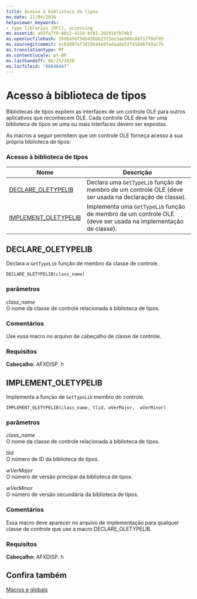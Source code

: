 ```yaml
---
title: Acesso à biblioteca de tipos
ms.date: 11/04/2016
helpviewer_keywords:
- type libraries [MFC], accessing
ms.assetid: a03fa7f0-86c2-4119-bf81-202916fb74b3
ms.openlocfilehash: 55d6a56f566416bb25f3ee3ae508c86f17f0df99
ms.sourcegitcommit: ec6dd97ef3d10b44e0fedaa8e53f41696f49ac7b
ms.translationtype: MT
ms.contentlocale: pt-BR
ms.lasthandoff: 08/25/2020
ms.locfileid: "88840447"
---
```

# <a name="type-library-access"></a>Acesso à biblioteca de tipos

Bibliotecas de tipos expõem as interfaces de um controle OLE para outros aplicativos que reconhecem OLE. Cada controle OLE deve ter uma biblioteca de tipos se uma ou mais interfaces devem ser expostas.

As macros a seguir permitem que um controle OLE forneça acesso à sua própria biblioteca de tipos:

### <a name="type-library-access"></a>Acesso à biblioteca de tipos

|Nome|Descrição|
|-|-|
|[DECLARE_OLETYPELIB](#declare_oletypelib)|Declara uma `GetTypeLib` função de membro de um controle OLE (deve ser usada na declaração de classe).|
|[IMPLEMENT_OLETYPELIB](#implement_oletypelib)|Implementa uma `GetTypeLib` função de membro de um controle OLE (deve ser usada na implementação de classe).|

## <a name="declare_oletypelib"></a><a name="declare_oletypelib"></a> DECLARE_OLETYPELIB

Declara a `GetTypeLib` função de membro da classe de controle.

```
DECLARE_OLETYPELIB(class_name)
```

### <a name="parameters"></a>parâmetros

*class_name*<br/>
O nome da classe de controle relacionada à biblioteca de tipos.

### <a name="remarks"></a>Comentários

Use essa macro no arquivo de cabeçalho de classe de controle.

### <a name="requirements"></a>Requisitos

**Cabeçalho:** AFXDISP. h

## <a name="implement_oletypelib"></a><a name="implement_oletypelib"></a> IMPLEMENT_OLETYPELIB

Implementa a função de `GetTypeLib` membro do controle.

```
IMPLEMENT_OLETYPELIB(class_name, tlid, wVerMajor,  wVerMinor)
```

### <a name="parameters"></a>parâmetros

*class_name*<br/>
O nome da classe de controle relacionada à biblioteca de tipos.

*tlid*<br/>
O número de ID da biblioteca de tipos.

*wVerMajor*<br/>
O número de versão principal da biblioteca de tipos.

*wVerMinor*<br/>
O número de versão secundária da biblioteca de tipos.

### <a name="remarks"></a>Comentários

Essa macro deve aparecer no arquivo de implementação para qualquer classe de controle que use a macro DECLARE_OLETYPELIB.

### <a name="requirements"></a>Requisitos

**Cabeçalho:** AFXDISP. h

## <a name="see-also"></a>Confira também

[Macros e globais](../../mfc/reference/mfc-macros-and-globals.md)
